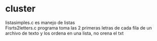 # cluster

listasimples.c es manejo de listas  
Fisrts2letters.c programa toma las 2 primeras letras de cada fila de un archivo de texto y los ordena en una lista, no orena el txt
